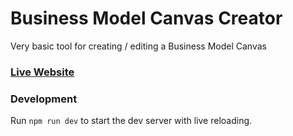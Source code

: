 # Business Model Canvas Creator

Very basic tool for creating / editing a Business Model Canvas

### [Live Website](https://timobechtel.github.io/bmc-creator)

### Development

Run `npm run dev` to start the dev server with live reloading.

